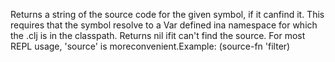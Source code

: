 Returns a string of the source code for the given symbol, if it canfind it.  This requires that the symbol resolve to a Var defined ina namespace for which the .clj is in the classpath.  Returns nil ifit can't find the source.  For most REPL usage, 'source' is moreconvenient.Example: (source-fn 'filter)
